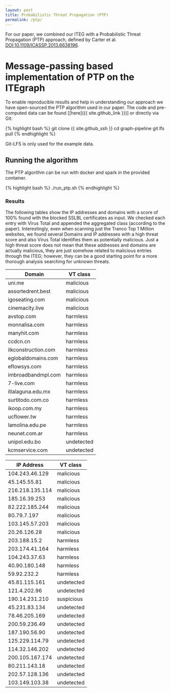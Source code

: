 ```yaml
---
layout: post
title: Probabilistic Threat Propagation (PTP)
permalink: /ptp/
---
```


For our paper, we combined our ITEG with a Probabilistic Threat Propagation (PTP) approach, defined by Carter et al. [DOI:10.1109/ICASSP.2013.6638196](https://doi.org/10.1109/ICASSP.2013.6638196).

# Message-passing based implementation of PTP on the ITEgraph

To enable reproducible results and help in understanding our approach we have open-sourced the PTP algorithm used in our paper.
The code and pre-computed data can be found [[here]({{ site.github_link }})] or directly via Git:

{% highlight bash %}
git clone {{ site.github_ssh }}
cd graph-pipeline
git lfs pull
{% endhighlight %}

Git-LFS is only used for the example data.

## Running the algorithm

The PTP algorithm can be run with docker and spark in the provided container.

{% highlight bash %}
./run_ptp.sh
{% endhighlight %}

### Results

The following tables show the IP addresses and domains with a score of 100% found with the blocked SSLBL certificates as input.
We checked each entry with Virus Total and appended the aggregated class (according to the paper).
Interestingly, even when scanning just the Tranco Top 1 Million websites, we found several Domains and IP addresses with a high threat score and also Virus Total identifies them as potentially malicious.
Just a high threat score does not mean that these addresses and domains are actually malicious, they are just somehow related to malicious entries through the ITEG; however, they can be a good starting point for a more thorough analysis searching for unknown threats. 

| Domain              | VT class   |
|---------------------|------------|
| uni.me              | malicious  |
| assortedrent.best   | malicious  |
| igoseating.com      | malicious  |
| cinemacity.live     | malicious  |
| avstop.com          | harmless   |
| monnalisa.com       | harmless   |
| manyhit.com         | harmless   |
| ccdcn.cn            | harmless   |
| ilkconstruction.com | harmless   |
| eglobaldomains.com  | harmless   |
| eflowsys.com        | harmless   |
| imbroadbandmpl.com  | harmless   |
| 7-live.com          | harmless   |
| itlalaguna.edu.mx   | harmless   |
| surtitodo.com.co    | harmless   |
| ikoop.com.my        | harmless   |
| ucflower.tw         | harmless   |
| lamolina.edu.pe     | harmless   |
| neunet.com.ar       | harmless   |
| unipol.edu.bo       | undetected |
| kcmservice.com      | undetected |


| IP Address      | VT class   |
|-----------------|------------|
| 104.243.46.129  | malicious  |
| 45.145.55.81    | malicious  |
| 216.218.135.114 | malicious  |
| 185.16.39.253   | malicious  |
| 82.222.185.244  | malicious  |
| 80.79.7.197     | malicious  |
| 103.145.57.203  | malicious  |
| 20.26.126.28    | malicious  |
| 203.188.15.2    | harmless   |
| 203.174.41.164  | harmless   |
| 104.243.37.63   | harmless   |
| 40.90.180.148   | harmless   |
| 59.92.232.2     | harmless   |
| 45.81.115.161   | undetected |
| 121.4.202.96    | undetected |
| 190.14.231.210  | suspicious |
| 45.231.83.134   | undetected |
| 78.46.205.169   | undetected |
| 200.59.236.49   | undetected |
| 187.190.56.90   | undetected |
| 125.229.114.79  | undetected |
| 114.32.146.202  | undetected |
| 200.105.167.174 | undetected |
| 80.211.143.18   | undetected |
| 202.57.128.136  | undetected |
| 103.149.103.38  | undetected |


